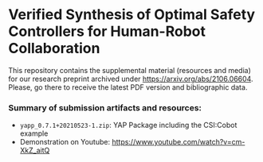 # Verified Synthesis of Optimal Safety Controllers for Human-Robot Collaboration

This repository contains the supplemental material (resources and media) for our research preprint archived under https://arxiv.org/abs/2106.06604. Please, go there to receive the latest PDF version and bibliographic data.

### Summary of submission artifacts and resources:

 * `yapp_0.7.1+20210523-1.zip`: YAP Package including the CSI:Cobot example 
 * Demonstration on Youtube: https://www.youtube.com/watch?v=cm-XkZ_aitQ
